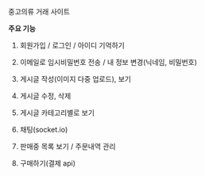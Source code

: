 중고의류 거래 사이트

**주요 기능**

1. 회원가입 / 로그인 / 아이디 기억하기

2. 이메일로 임시비밀번호 전송 / 내 정보 변경(닉네임, 비밀번호)

3. 게시글 작성(이미지 다중 업로드), 보기

4. 게시글 수정, 삭제

5. 게시글 카테고리별로 보기

6. 채팅(socket.io)

7. 판매중 목록 보기 / 주문내역 관리

8. 구매하기(결제 api)
